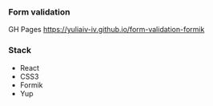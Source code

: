 ### Form validation

GH Pages https://yuliaiv-iv.github.io/form-validation-formik

### Stack

* React
* CSS3
* Formik
* Yup

